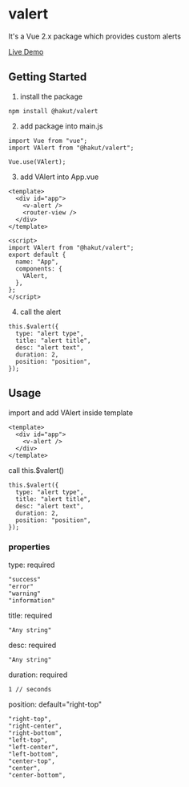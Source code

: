 # valert
It's a Vue 2.x package which provides custom alerts

[Live Demo](https://valert.vercel.app/)

## Getting Started

1. install the package
```
npm install @hakut/valert
```
2. add package into main.js
```
import Vue from "vue";
import VAlert from "@hakut/valert";

Vue.use(VAlert);
```
3. add VAlert into App.vue
```
<template>
  <div id="app">
    <v-alert />
    <router-view />
  </div>
</template>

<script>
import VAlert from "@hakut/valert";
export default {
  name: "App",
  components: {
    VAlert,
  },
};
</script>
```
4. call the alert
```
this.$valert({
  type: "alert type",
  title: "alert title",
  desc: "alert text",
  duration: 2,
  position: "position",
});
```

## Usage

import and add VAlert inside template

```
<template>
  <div id="app">
    <v-alert />
  </div>
</template>
```

call this.$valert()
```
this.$valert({
  type: "alert type",
  title: "alert title",
  desc: "alert text",
  duration: 2,
  position: "position",
});
```

### properties

type: required
```
"success"
"error"
"warning"
"information"
```
title: required
```
"Any string"
```
desc: required
```
"Any string"
```
duration: required
```
1 // seconds
```
position: default="right-top"
```
"right-top",
"right-center",
"right-bottom",
"left-top",
"left-center",
"left-bottom",
"center-top",
"center",
"center-bottom",
```
